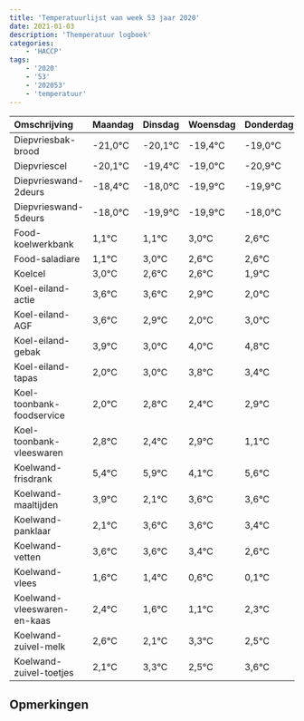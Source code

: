 ```yaml
---
title: 'Temperatuurlijst van week 53 jaar 2020'
date: 2021-01-03
description: 'Themperatuur logboek'
categories:
    - 'HACCP'
tags:
    - '2020'
    - '53'
    - '202053'
    - 'temperatuur'
---
```

|Omschrijving|Maandag|Dinsdag|Woensdag|Donderdag|Vrijdag|Zaterdag|Zondag|
|:---|:---|:---|:---|:---|:---|:---|:---|
|Diepvriesbak-brood|-21,0°C|-20,1°C|-19,4°C|-19,0°C|-20,9°C|-20,9°C|-19,0°C|
|Diepvriescel|-20,1°C|-19,4°C|-19,0°C|-20,9°C|-20,9°C|-19,0°C|-19,4°C|
|Diepvrieswand-2deurs|-18,4°C|-18,0°C|-19,9°C|-19,9°C|-18,0°C|-18,4°C|-18,4°C|
|Diepvrieswand-5deurs|-18,0°C|-19,9°C|-19,9°C|-18,0°C|-18,4°C|-18,4°C|-19,1°C|
|Food-koelwerkbank|1,1°C|1,1°C|3,0°C|2,6°C|2,6°C|1,9°C|1,0°C|
|Food-saladiare|1,1°C|3,0°C|2,6°C|2,6°C|1,9°C|1,0°C|2,0°C|
|Koelcel|3,0°C|2,6°C|2,6°C|1,9°C|1,0°C|2,0°C|2,8°C|
|Koel-eiland-actie|3,6°C|3,6°C|2,9°C|2,0°C|3,0°C|3,8°C|3,4°C|
|Koel-eiland-AGF|3,6°C|2,9°C|2,0°C|3,0°C|3,8°C|3,4°C|3,9°C|
|Koel-eiland-gebak|3,9°C|3,0°C|4,0°C|4,8°C|4,4°C|4,9°C|3,1°C|
|Koel-eiland-tapas|2,0°C|3,0°C|3,8°C|3,4°C|3,9°C|2,1°C|3,6°C|
|Koel-toonbank-foodservice|2,0°C|2,8°C|2,4°C|2,9°C|1,1°C|2,6°C|2,6°C|
|Koel-toonbank-vleeswaren|2,8°C|2,4°C|2,9°C|1,1°C|2,6°C|2,6°C|2,4°C|
|Koelwand-frisdrank|5,4°C|5,9°C|4,1°C|5,6°C|5,6°C|5,4°C|4,6°C|
|Koelwand-maaltijden|3,9°C|2,1°C|3,6°C|3,6°C|3,4°C|2,6°C|2,1°C|
|Koelwand-panklaar|2,1°C|3,6°C|3,6°C|3,4°C|2,6°C|2,1°C|3,3°C|
|Koelwand-vetten|3,6°C|3,6°C|3,4°C|2,6°C|2,1°C|3,3°C|2,5°C|
|Koelwand-vlees|1,6°C|1,4°C|0,6°C|0,1°C|1,3°C|0,5°C|1,6°C|
|Koelwand-vleeswaren-en-kaas|2,4°C|1,6°C|1,1°C|2,3°C|1,5°C|2,6°C|1,5°C|
|Koelwand-zuivel-melk|2,6°C|2,1°C|3,3°C|2,5°C|3,6°C|2,5°C|3,5°C|
|Koelwand-zuivel-toetjes|2,1°C|3,3°C|2,5°C|3,6°C|2,5°C|3,5°C|2,1°C|

## Opmerkingen


